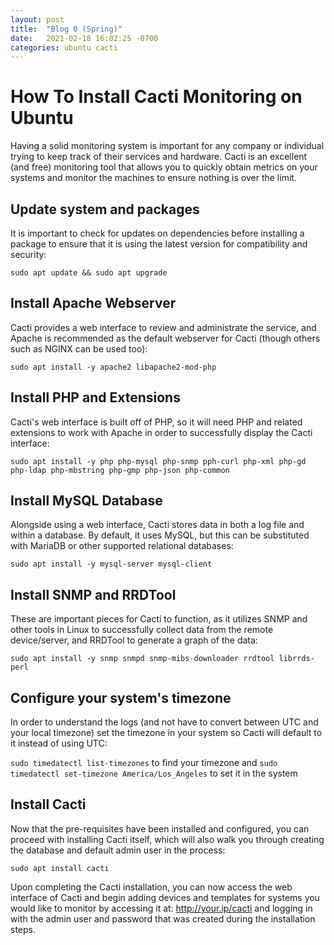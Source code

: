 ```yaml
---
layout: post
title:  "Blog 0 (Spring)"
date:   2021-02-18 16:02:25 -0700
categories: ubuntu cacti
---
```


# How To Install Cacti Monitoring on Ubuntu

Having a solid monitoring system is important for any company or individual trying to keep track of their services and hardware. Cacti is an excellent (and free) monitoring tool that allows you to quickly obtain metrics on your systems and monitor the machines to ensure nothing is over the limit.

## Update system and packages

It is important to check for updates on dependencies before installing a package to ensure that it is using the latest version for compatibility and security:

`sudo apt update && sudo apt upgrade`

## Install Apache Webserver
Cacti provides a web interface to review and administrate the service, and Apache is recommended as the default webserver for Cacti (though others such as NGINX can be used too):

`sudo apt install -y apache2 libapache2-mod-php`

## Install PHP and Extensions
Cacti's web interface is built off of PHP, so it will need PHP and related extensions to work with Apache in order to successfully display the Cacti interface:

`sudo apt install -y php php-mysql php-snmp pph-curl php-xml php-gd php-ldap php-mbstring php-gmp php-json php-common`

## Install MySQL Database
Alongside using a web interface, Cacti stores data in both a log file and within a database. By default, it uses MySQL, but this can be substituted with MariaDB or other supported relational databases:

`sudo apt install -y mysql-server mysql-client`

## Install SNMP and RRDTool
These are important pieces for Cacti to function, as it utilizes SNMP and other tools in Linux to successfully collect data from the remote device/server, and RRDTool to generate a graph of the data:

`sudo apt install -y snmp snmpd snmp-mibs-downloader rrdtool librrds-perl`

## Configure your system's timezone
In order to understand the logs (and not have to convert between UTC and your local timezone) set the timezone in your system so Cacti will default to it instead of using UTC:

`sudo timedatectl list-timezones` to find your timezone and `sudo timedatectl set-timezone America/Los_Angeles` to set it in the system

## Install Cacti
Now that the pre-requisites have been installed and configured, you can proceed with installing Cacti itself, which will also walk you through creating the database and default admin user in the process:

`sudo apt install cacti`


Upon completing the Cacti installation, you can now access the web interface of Cacti and begin adding devices and templates for systems you would like to monitor by accessing it at: http://your.ip/cacti and logging in with the admin user and password that was created during the installation steps.
